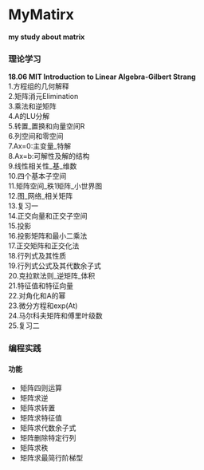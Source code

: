 # MyMatirx
**my study about matrix**

### 理论学习
**18.06 MIT Introduction to Linear Algebra-Gilbert Strang**  
1.方程组的几何解释   
2.矩阵消元Elimination  
3.乘法和逆矩阵   
4.A的LU分解   
5.转置_置换和向量空间R   
6.列空间和零空间  
7.Ax=0:主变量_特解  
8.Ax=b:可解性及解的结构  
9.线性相关性_基_维数  
10.四个基本子空间   
11.矩阵空间_秩1矩阵_小世界图   
12.图_网络_相关矩阵   
13.复习一   
14.正交向量和正交子空间   
15.投影  
16.投影矩阵和最小二乘法  
17.正交矩阵和正交化法  
18.行列式及其性质  
19.行列式公式及其代数余子式  
20.克拉默法则_逆矩阵_体积  
21.特征值和特征向量  
22.对角化和A的幂  
23.微分方程和exp(At)  
24.马尔科夫矩阵和傅里叶级数   
25.复习二

### 编程实践
#### 功能
- 矩阵四则运算
- 矩阵求逆  
- 矩阵求转置
- 矩阵求特征值   
- 矩阵求代数余子式  
- 矩阵删除特定行列   
- 矩阵求秩   
- 矩阵求最简行阶梯型   
